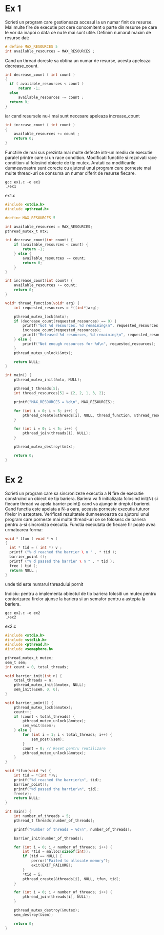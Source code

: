 # Ex 1

Scrieti un program care gestioneaza accesul la un numar finit de resurse.
Mai multe fire de executie pot cere concomitent o parte din resurse pe care
le vor da inapoi o data ce nu le mai sunt utile. Definim numarul maxim
de resurse dat:

```c
# define MAX_RESOURCES 5
int available_resources = MAX_RESOURCES ;
```

Cand un thread doreste sa obtina un numar de resurse, acesta apeleaza
decrease_count.

```c
int decrease_count ( int count )
{
  if ( available_resources < count )
      return -1;
  else
      available_resources -= count ;
  return 0;
}
```

iar cand resursele nu-i mai sunt necesare apeleaza increase_count

```c
int increase_count ( int count )
{
    available_resources += count ;
    return 0;
}
```

Functiile de mai sus prezinta mai multe defecte intr-un mediu de executie
paralel printre care si un race condition. Modificati functiile si rezolvati
race condition-ul folosind obiecte de tip mutex. Aratati ca modificarile
dumneavoastra sunt corecte cu ajutorul unui program care porneste mai
multe thread-uri ce consuma un numar diferit de resurse fiecare.

```ssh_session
gcc ex1.c -o ex1
./ex1
```

ex1.c

```c
#include <stdio.h>
#include <pthread.h>

#define MAX_RESOURCES 5

int available_resources = MAX_RESOURCES;
pthread_mutex_t mtx;

int decrease_count(int count) {
    if (available_resources < count) {
        return -1;
    } else {
        available_resources -= count;
        return 0;
    }
}

int increase_count(int count) {
    available_resources += count;
    return 0;
}

void* thread_function(void* arg) {
    int requested_resources = *((int*)arg);

    pthread_mutex_lock(&mtx);
    if (decrease_count(requested_resources) == 0) {
        printf("Got %d resources, %d remaining\n", requested_resources, available_resources);
        increase_count(requested_resources);
        printf("Released %d resources, %d remaining\n", requested_resources, available_resources);
    } else {
        printf("Not enough resources for %d\n", requested_resources);
    }
    pthread_mutex_unlock(&mtx);

    return NULL;
}

int main() {
    pthread_mutex_init(&mtx, NULL);

    pthread_t threads[5];
    int thread_resources[5] = {2, 2, 1, 3, 2};

    printf("MAX_RESOURCES = %d\n", MAX_RESOURCES);

    for (int i = 0; i < 5; i++) {
        pthread_create(&threads[i], NULL, thread_function, &thread_resources[i]);
    }

    for (int i = 0; i < 5; i++) {
        pthread_join(threads[i], NULL);
    }

    pthread_mutex_destroy(&mtx);

    return 0;
}

```


# Ex 2 

Scrieti un program care sa sincronizeze executia a N fire de executie construind un obiect de tip bariera. Bariera va fi initializata folosind init(N)
si fiecare thread va apela barrier point() cand va ajunge in dreptul barierei. Cand functia este apelata a N-a oara, aceasta porneste executia
tuturor firelor in asteptare.
Verificati rezultatele dumneavoastra cu ajutorul unui program care porneste
mai multe thread-uri ce se folosesc de bariera pentru a-si sincroniza executia.
Functia executata de fiecare fir poate avea urmatoarea forma:

```c
void * tfun ( void * v )
{
  int * tid = ( int *) v ;
  printf ("% d reached the barrier \ n " , * tid );
  barrier_point ();
  printf ("% d passed the barrier \ n " , * tid );
  free ( tid );
  return NULL ;
}
```

unde tid este numarul threadului pornit

Indiciu: pentru a implementa obiectul de tip bariera folositi un mutex
pentru contorizarea firelor ajunse la bariera si un semafor pentru a astepta
la bariera.


```ssh-session
gcc ex2.c -o ex2
./ex2
```


ex2.c

```c
#include <stdio.h>
#include <stdlib.h>
#include <pthread.h>
#include <semaphore.h>

pthread_mutex_t mutex;
sem_t sem;
int count = 0, total_threads;

void barrier_init(int n) {
    total_threads = n;
    pthread_mutex_init(&mutex, NULL);
    sem_init(&sem, 0, 0);
}

void barrier_point() {
    pthread_mutex_lock(&mutex);
    count++;
    if (count < total_threads) {
        pthread_mutex_unlock(&mutex);
        sem_wait(&sem);
    } else {
        for (int i = 1; i < total_threads; i++) {
            sem_post(&sem);
        }
        count = 0; // Reset pentru reutilizare
        pthread_mutex_unlock(&mutex);
    }
}

void *tfun(void *v) {
    int tid = *(int *)v;
    printf("%d reached the barrier\n", tid);
    barrier_point();
    printf("%d passed the barrier\n", tid);
    free(v);
    return NULL;
}

int main() {
    int number_of_threads = 5;
    pthread_t threads[number_of_threads];

    printf("Number of threads = %d\n", number_of_threads);

    barrier_init(number_of_threads);

    for (int i = 0; i < number_of_threads; i++) {
        int *tid = malloc(sizeof(int));
        if (tid == NULL) {
            perror("Failed to allocate memory");
            exit(EXIT_FAILURE);
        }
        *tid = i;
        pthread_create(&threads[i], NULL, tfun, tid);
    }

    for (int i = 0; i < number_of_threads; i++) {
        pthread_join(threads[i], NULL);
    }

    pthread_mutex_destroy(&mutex);
    sem_destroy(&sem);

    return 0;
}
```
